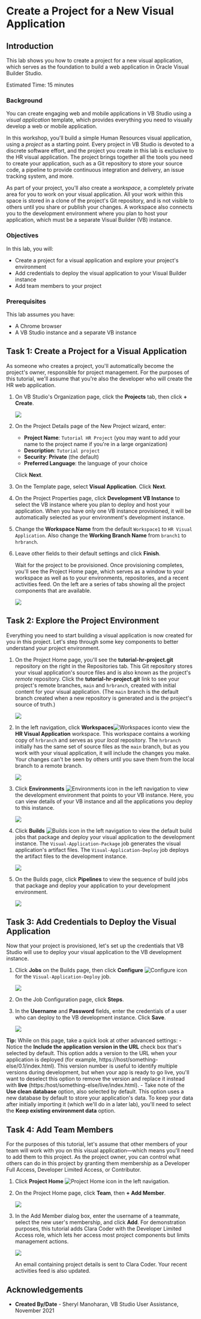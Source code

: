 # Create a Project for a New Visual Application

## Introduction

This lab shows you how to create a project for a new visual application, which serves as the foundation to build a web application in Oracle Visual Builder Studio.

Estimated Time: 15 minutes

### Background

You can create engaging web and mobile applications in VB Studio using a _visual application_ template, which provides everything you need to visually develop a web or mobile application.

In this workshop, you'll build a simple Human Resources visual application, using a _project_ as a starting point. Every project in VB Studio is devoted to a discrete software effort, and the project you create in this lab is exclusive to the HR visual application. The project brings together all the tools you need to create your application, such as a Git repository to store your source code, a pipeline to provide continuous integration and delivery, an issue tracking system, and more.

As part of your project, you'll also create a _workspace_, a completely private area for you to work on your visual application. All your work within this space is stored in a clone of the project's Git repository, and is not visible to others until you share or publish your changes. A workspace also connects you to the development environment where you plan to host your application, which must be a separate Visual Builder (VB) instance.

### Objectives
In this lab, you will:
* Create a project for a visual application and explore your project's environment
* Add credentials to deploy the visual application to your Visual Builder instance
* Add team members to your project


### Prerequisites

This lab assumes you have:
* A Chrome browser
* A VB Studio instance and a separate VB instance

## Task 1: Create a Project for a Visual Application

As someone who creates a project, you'll automatically become the project's owner, responsible for project management. For the purposes of this tutorial, we'll assume that you're also the developer who will create the HR web application.

1.  On VB Studio's Organization page, click the **Projects** tab, then click **\+ Create**.

    ![](images/welcome.png " ")

2.  On the Project Details page of the New Project wizard, enter:

    -   **Project Name**: `Tutorial HR Project` (you may want to add your name to the project name if you're in a large organization)
    -   **Description**: `Tutorial project`
    -   **Security**: **Private** (the default)
    -   **Preferred Language**: the language of your choice

    Click **Next**.

3.  On the Template page, select **Visual Application**. Click **Next**.

4.  On the Project Properties page, click **Development VB Instance** to select the VB instance where you plan to deploy and host your application. When you have only one VB instance provisioned, it will be automatically selected as your environment's development instance.

5.  Change the **Workspace Name** from the default `Workspace1` to `HR Visual Application`. Also change the **Working Branch Name** from `branch1` to `hrbranch`.

6.  Leave other fields to their default settings and click **Finish**.

    Wait for the project to be provisioned. Once provisioning completes, you'll see the Project Home page, which serves as a window to your workspace as well as to your environments, repositories, and a recent activities feed. On the left are a series of tabs showing all the project components that are available.

    ![](images/project-home.png " ")

## Task 2: Explore the Project Environment

Everything you need to start building a visual application is now created for you in this project. Let's step through some key components to better understand your project environment.

1.  On the Project Home page, you'll see the **tutorial-hr-project.git** repository on the right in the Repositories tab. This Git repository stores your visual application's source files and is also known as the project's _remote_ repository. Click the **tutorial-hr-project.git** link to see your project's remote branches, `main` and `hrbranch`, created with initial content for your visual application. (The `main` branch is the default branch created when a new repository is generated and is the project's source of truth.)

    ![](images/repo.png " ")

2.  In the left navigation, click **Workspaces**![Workspaces icon](images/vbs-workspaces-icon.png)to view the **HR Visual Application** workspace. This workspace contains a working copy of `hrbranch` and serves as your _local_ repository. The `hrbranch` initially has the same set of source files as the `main` branch, but as you work with your visual application, it will include the changes you make. Your changes can't be seen by others until you save them from the local branch to a remote branch.

    ![](images/workspace.png " ")

3.  Click **Environments** ![Environments icon](images/vbs-environments-icon.png) in the left navigation to view the development environment that points to your VB instance. Here, you can view details of your VB instance and all the applications you deploy to this instance.  

    ![](images/env.png " ")

4.  Click **Builds** ![Builds icon](images/vbs-builds-icon.png) in the left navigation to view the default build jobs that package and deploy your visual application to the development instance. The `Visual-Application-Package` job generates the visual application's artifact files. The `Visual-Application-Deploy` job deploys the artifact files to the development instance.

    ![](images/build-jobs.png " ")

5.  On the Builds page, click **Pipelines** to view the sequence of build jobs that package and deploy your application to your development environment.

    ![](images/build-pipeline.png " ")

## Task 3: Add Credentials to Deploy the Visual Application

Now that your project is provisioned, let's set up the credentials that VB Studio will use to deploy your visual application to the VB development instance.

1.  Click **Jobs** on the Builds page, then click **Configure** ![Configure icon](images/vbs-builds-configure-icon.png) for the `Visual-Application-Deploy` job.

    ![](images/build-auth.png)

2.  On the Job Configuration page, click **Steps**.

3.  In the **Username** and **Password** fields, enter the credentials of a user who can deploy to the VB development instance. Click **Save**.

    ![](images/build-auth-credentials.png)

   **Tip:** While on this page, take a quick look at other advanced settings:
    - Notice the **Include the application version in the URL** check box that's selected by default. This option adds a version to the URL when your application is deployed (for example, https://host/something-else/0.1/index.html). This version number is useful to identify multiple versions during development, but when your app is ready to go live, you'll want to deselect this option to remove the version and replace it instead with **live** (https:/host/something-else/live/index.html).
    - Take note of the **Use clean database** option, also selected by default. This option uses a new database by default to store your application's data. To keep your data after initially importing it (which we'll do in a later lab), you'll need to select the **Keep existing environment data** option.

## Task 4: Add Team Members

For the purposes of this tutorial, let's assume that other members of your team will work with you on this visual application—which means you'll need to add them to this project. As the project owner, you can control what others can do in this project by granting them membership as a Developer Full Access, Developer Limited Access, or Contributor.

1.  Click **Project Home** ![Project Home icon](images/vbs-project-home-icon.png) in the left navigation.

2.  On the Project Home page, click **Team**, then **\+ Add Member**.

    ![](images/team.png " ")

3.  In the Add Member dialog box, enter the username of a teammate, select the new user's membership, and click **Add**. For demonstration purposes, this tutorial adds Clara Coder with the Developer Limited Access role, which lets her access most project components but limits management actions.

    ![](images/team-add-member.png " ")

    An email containing project details is sent to Clara Coder. Your recent activities feed is also updated.

## Acknowledgements
* **Created By/Date** - Sheryl Manoharan, VB Studio User Assistance, November 2021
<!--* **Last Updated By** - October 2021 --!>
